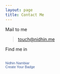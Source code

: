 ```yaml
---
layout: page
title: Contact Me
---
```






Mail to me
>  touch@nidhin.me

Find me in
>
<a href="https://www.facebook.com/nidhnnambiar" title="Nidhin Nambiar" style="font-family: &quot;lucida grande&quot;,tahoma,verdana,arial,sans-serif; font-size: 11px; font-variant: normal; font-style: normal; font-weight: normal; color: #3B5998; text-decoration: none;" target="_TOP">Nidhin Nambiar</a><br /><a href="https://www.facebook.com/nidhnnambiar" title="Nidhin Nambiar" target="_TOP"><img class="img" src="https://badge.facebook.com/badge/100000929805584.2936.2100047808.png" style="border: 0px;" alt="" /></a><br /><a href="https://www.facebook.com/badges/" title="Make your own badge!" style="font-family: &quot;lucida grande&quot;,tahoma,verdana,arial,sans-serif; font-size: 11px; font-variant: normal; font-style: normal; font-weight: normal; color: #3B5998; text-decoration: none;" target="_TOP">Create Your Badge</a>
-----
